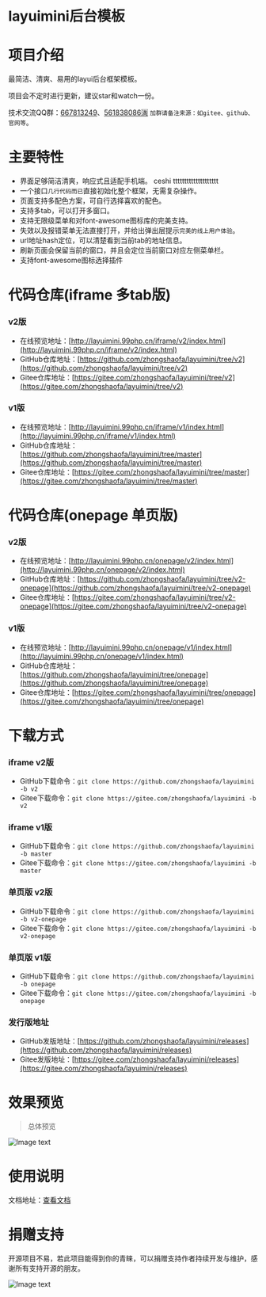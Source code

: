 layuimini后台模板
===============
# 项目介绍
最简洁、清爽、易用的layui后台框架模板。

项目会不定时进行更新，建议star和watch一份。

技术交流QQ群：[667813249](https://jq.qq.com/?_wv=1027&k=5lyiE2Q)、[561838086🈵](https://jq.qq.com/?_wv=1027&k=5JRGVfe) `加群请备注来源：如gitee、github、官网等`。

# 主要特性
* 界面足够简洁清爽，响应式且适配手机端。
ceshi 
tttttttttttttttttttt
* 一个接口`几行代码而已`直接初始化整个框架，无需复杂操作。
* 页面支持多配色方案，可自行选择喜欢的配色。
* 支持多tab，可以打开多窗口。
* 支持无限级菜单和对font-awesome图标库的完美支持。
* 失效以及报错菜单无法直接打开，并给出弹出层提示`完美的线上用户体验`。
* url地址hash定位，可以清楚看到当前tab的地址信息。
* 刷新页面会保留当前的窗口，并且会定位当前窗口对应左侧菜单栏。
* 支持font-awesome图标选择插件


# 代码仓库(iframe 多tab版)

### v2版
 * 在线预览地址：[http://layuimini.99php.cn/iframe/v2/index.html](http://layuimini.99php.cn/iframe/v2/index.html)
 * GitHub仓库地址：[https://github.com/zhongshaofa/layuimini/tree/v2](https://github.com/zhongshaofa/layuimini/tree/v2)
 * Gitee仓库地址：[https://gitee.com/zhongshaofa/layuimini/tree/v2](https://gitee.com/zhongshaofa/layuimini/tree/v2)
### v1版
  * 在线预览地址：[http://layuimini.99php.cn/iframe/v1/index.html](http://layuimini.99php.cn/iframe/v1/index.html)
  * GitHub仓库地址：[https://github.com/zhongshaofa/layuimini/tree/master](https://github.com/zhongshaofa/layuimini/tree/master)
  * Gitee仓库地址：[https://gitee.com/zhongshaofa/layuimini/tree/master](https://gitee.com/zhongshaofa/layuimini/tree/master)
 
# 代码仓库(onepage 单页版)

### v2版
 * 在线预览地址：[http://layuimini.99php.cn/onepage/v2/index.html](http://layuimini.99php.cn/onepage/v2/index.html)
 * GitHub仓库地址：[https://github.com/zhongshaofa/layuimini/tree/v2-onepage](https://github.com/zhongshaofa/layuimini/tree/v2-onepage)
 * Gitee仓库地址：[https://gitee.com/zhongshaofa/layuimini/tree/v2-onepage](https://gitee.com/zhongshaofa/layuimini/tree/v2-onepage)
 
### v1版
 * 在线预览地址：[http://layuimini.99php.cn/onepage/v1/index.html](http://layuimini.99php.cn/onepage/v1/index.html)
 * GitHub仓库地址：[https://github.com/zhongshaofa/layuimini/tree/onepage](https://github.com/zhongshaofa/layuimini/tree/onepage)
 * Gitee仓库地址：[https://gitee.com/zhongshaofa/layuimini/tree/onepage](https://gitee.com/zhongshaofa/layuimini/tree/onepage)

# 下载方式

### iframe v2版
 * GitHub下载命令：`git clone https://github.com/zhongshaofa/layuimini -b v2`
 * Gitee下载命令：`git clone https://gitee.com/zhongshaofa/layuimini -b v2`
### iframe v1版
 * GitHub下载命令：`git clone https://github.com/zhongshaofa/layuimini -b master`
 * Gitee下载命令：`git clone https://gitee.com/zhongshaofa/layuimini -b master`
### 单页版 v2版
 * GitHub下载命令：`git clone https://github.com/zhongshaofa/layuimini -b v2-onepage`
 * Gitee下载命令：`git clone https://gitee.com/zhongshaofa/layuimini -b v2-onepage`
### 单页版 v1版
 * GitHub下载命令：`git clone https://github.com/zhongshaofa/layuimini -b onepage`
 * Gitee下载命令：`git clone https://gitee.com/zhongshaofa/layuimini -b onepage`
### 发行版地址
* GitHub发版地址：[https://github.com/zhongshaofa/layuimini/releases](https://github.com/zhongshaofa/layuimini/releases)
* Gitee发版地址：[https://gitee.com/zhongshaofa/layuimini/releases](https://gitee.com/zhongshaofa/layuimini/releases)
 
# 效果预览
> 总体预览

![Image text](./images/home.png)

# 使用说明

文档地址：[查看文档](http://layuimini.99php.cn/docs/)

 # 捐赠支持
 
开源项目不易，若此项目能得到你的青睐，可以捐赠支持作者持续开发与维护，感谢所有支持开源的朋友。

 ![Image text](https://chung-common.oss-cn-beijing.aliyuncs.com/donate_qrcode.png)
